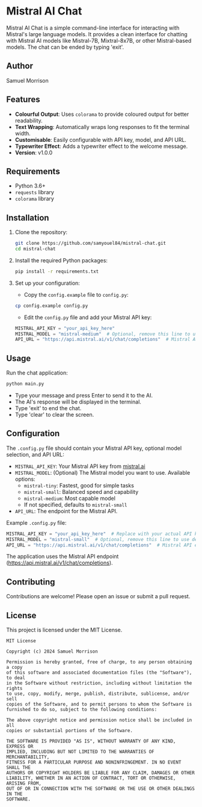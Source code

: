 # Mistral AI Chat

Mistral AI Chat is a simple command-line interface for interacting with Mistral's large language models. It provides a clean interface for chatting with Mistral AI models like Mistral-7B, Mixtral-8x7B, or other Mistral-based models. The chat can be ended by typing 'exit'.

## Author

Samuel Morrison

## Features

- **Colourful Output**: Uses `colorama` to provide coloured output for better readability.
- **Text Wrapping**: Automatically wraps long responses to fit the terminal width.
- **Customisable**: Easily configurable with API key, model, and API URL.
- **Typewriter Effect**: Adds a typewriter effect to the welcome message.
- **Version**: v1.0.0

## Requirements

- Python 3.6+
- `requests` library
- `colorama` library

## Installation

1. Clone the repository:
    ```sh
    git clone https://github.com/samyouel84/mistral-chat.git
    cd mistral-chat
    ```

2. Install the required Python packages:
    ```sh
    pip install -r requirements.txt
    ```

3. Set up your configuration:
    - Copy the `config.example` file to `config.py`:
    ```sh
    cp config.example config.py
    ```
    - Edit the `config.py` file and add your Mistral API key:
    ```python
    MISTRAL_API_KEY = "your_api_key_here"
    MISTRAL_MODEL = "mistral-medium"  # Optional, remove this line to use default model
    API_URL = "https://api.mistral.ai/v1/chat/completions"  # Mistral API endpoint
    ```

## Usage

Run the chat application:
```sh
python main.py
```

- Type your message and press Enter to send it to the AI.
- The AI's response will be displayed in the terminal.
- Type 'exit' to end the chat.
- Type 'clear' to clear the screen.

## Configuration

The `.config.py` file should contain your Mistral API key, optional model selection, and API URL:

- `MISTRAL_API_KEY`: Your Mistral API key from [mistral.ai](https://mistral.ai/en)
- `MISTRAL_MODEL`: (Optional) The Mistral model you want to use. Available options:
  - `mistral-tiny`: Fastest, good for simple tasks
  - `mistral-small`: Balanced speed and capability
  - `mistral-medium`: Most capable model
  - If not specified, defaults to `mistral-small`
- `API_URL`: The endpoint for the Mistral API.

Example `.config.py` file:
```python
MISTRAL_API_KEY = "your_api_key_here"  # Replace with your actual API key
MISTRAL_MODEL = "mistral-small"  # Optional, remove this line to use default model
API_URL = "https://api.mistral.ai/v1/chat/completions"  # Mistral API endpoint
```

The application uses the Mistral API endpoint (https://api.mistral.ai/v1/chat/completions).

## Contributing

Contributions are welcome! Please open an issue or submit a pull request.

## License

This project is licensed under the MIT License.

```
MIT License

Copyright (c) 2024 Samuel Morrison

Permission is hereby granted, free of charge, to any person obtaining a copy
of this software and associated documentation files (the "Software"), to deal
in the Software without restriction, including without limitation the rights
to use, copy, modify, merge, publish, distribute, sublicense, and/or sell
copies of the Software, and to permit persons to whom the Software is
furnished to do so, subject to the following conditions:

The above copyright notice and permission notice shall be included in all
copies or substantial portions of the Software.

THE SOFTWARE IS PROVIDED "AS IS", WITHOUT WARRANTY OF ANY KIND, EXPRESS OR
IMPLIED, INCLUDING BUT NOT LIMITED TO THE WARRANTIES OF MERCHANTABILITY,
FITNESS FOR A PARTICULAR PURPOSE AND NONINFRINGEMENT. IN NO EVENT SHALL THE
AUTHORS OR COPYRIGHT HOLDERS BE LIABLE FOR ANY CLAIM, DAMAGES OR OTHER
LIABILITY, WHETHER IN AN ACTION OF CONTRACT, TORT OR OTHERWISE, ARISING FROM,
OUT OF OR IN CONNECTION WITH THE SOFTWARE OR THE USE OR OTHER DEALINGS IN THE
SOFTWARE.


